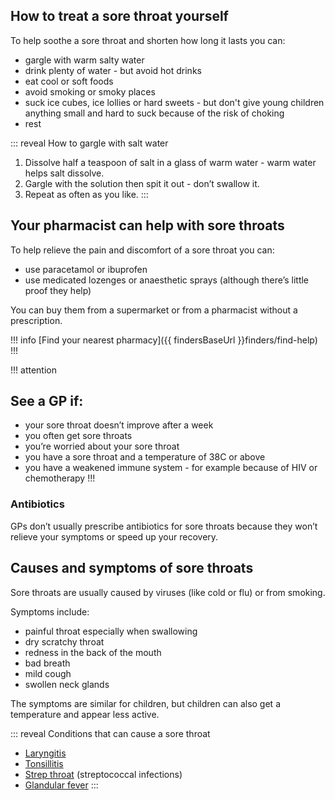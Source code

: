 ## How to treat a sore throat yourself

To help soothe a sore throat and shorten how long it lasts you can: 

- gargle with warm salty water 
- drink plenty of water - but avoid hot drinks 
- eat cool or soft foods 
- avoid smoking or smoky places
- suck ice cubes, ice lollies or hard sweets - but don't give young children anything
  small and hard to suck because of the risk of choking
- rest


::: reveal How to gargle with salt water
  1. Dissolve half a teaspoon of salt in a glass of warm water - warm water helps salt dissolve. 
  2. Gargle with the solution then spit it out - don’t swallow it. 
  3. Repeat as often as you like. 
:::

## Your pharmacist can help with sore throats

To help relieve the pain and discomfort of a sore throat you can: 

- use paracetamol or ibuprofen
- use medicated lozenges or anaesthetic sprays (although there’s little proof they help) 

You can buy them from a supermarket or from a pharmacist without a prescription. 

!!! info
  [Find your nearest pharmacy]({{ findersBaseUrl }}finders/find-help)
!!! 


!!! attention
  ## See a GP if:

  - your sore throat doesn’t improve after a week 
  - you often get sore throats 
  - you’re worried about your sore throat
  - you have a sore throat and a temperature of 38C or above 
  - you have a weakened immune system - for example because of HIV or chemotherapy
!!!


### Antibiotics 

GPs don’t usually prescribe antibiotics for sore throats because they won’t relieve your symptoms or speed up your recovery.


## Causes and symptoms of sore throats 

Sore throats are usually caused by viruses (like cold or flu) or from smoking. 

Symptoms include: 

- painful throat especially when swallowing
- dry scratchy throat 
- redness in the back of the mouth 
- bad breath 
- mild cough
- swollen neck glands 

The symptoms are similar for children, but children can also get a temperature and appear less active.


::: reveal Conditions that can cause a sore throat
  - [Laryngitis](http://www.nhs.uk/conditions/Laryngitis/Pages/Introduction.aspx) 
  - [Tonsillitis](http://www.nhs.uk/Conditions/Tonsillitis/Pages/Introduction.aspx) 
  - [Strep throat](http://www.nhs.uk/conditions/streptococcal-infections/pages/introduction.aspx) (streptococcal infections)
  - [Glandular fever](http://www.nhs.uk/conditions/glandular-fever/pages/introduction.aspx) 
:::
